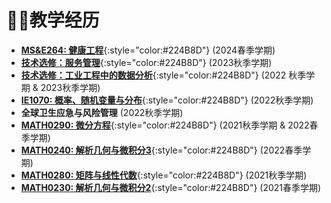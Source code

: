 # 👩‍🏫教学经历

- [**MS&E264: 健康工程**](https://explorecourses.stanford.edu/search?view=catalog&filter-coursestatus-Active=on&page=0&catalog=&academicYear=20232024&q=MS%26E+264&collapse=){:style="color:#224B8D"} (2024春季学期)
- [**技术选修：服务管理**](https://scupi.scu.edu.cn/wp-content/uploads/2023/03/Technical-Elective_Service-Management_LiuDi-3.pdf){:style="color:#224B8D"} (2023秋季学期)
- [**技术选修：工业工程中的数据分析**](https://scupi.scu.edu.cn/wp-content/uploads/2023/03/Technical-Elective_Data-Analytics-in-Industrial-Engineering_LiuYang-3.pdf){:style="color:#224B8D"} (2022 秋季学期 & 2023秋季学期)
- [**IE1070: 概率、随机变量与分布**](https://scupi.scu.edu.cn/wp-content/uploads/2022/09/IE1070_Probability-and-Statistics_YangLiu.pdf){:style="color:#224B8D"} (2022秋季学期)
- **全球卫生应急与风险管理** (2022秋季学期)
- [**MATH0290: 微分方程**](https://scupi.scu.edu.cn/wp-content/uploads/2022/03/MATH0290-Differential-Equations-Robin-Cunningham-1.pdf){:style="color:#224B8D"} (2021秋季学期 & 2022春季学期)
- [**MATH0240: 解析几何与微积分3**](https://scupi.scu.edu.cn/wp-content/uploads/2022/03/MATH0240-Analytic-Geometry-and-Calculus-3-sec1-Yang-Zheng-1.pdf){:style="color:#224B8D"} (2022春季学期)
- [**MATH0280: 矩阵与线性代数**](https://scupi.scu.edu.cn/wp-content/uploads/2021/09/MATH0280-Matrices-and-Linear-Algebra-sec1-Yang-Zheng-1.pdf){:style="color:#224B8D"} (2021秋季学期)
- [**MATH0230: 解析几何与微积分2**](https://scupi.scu.edu.cn/wp-content/uploads/2021/03/Math-230-Analytic-Geometry-and-Calculus-2-Yang-Zheng.pdf){:style="color:#224B8D"} (2021春季学期)
